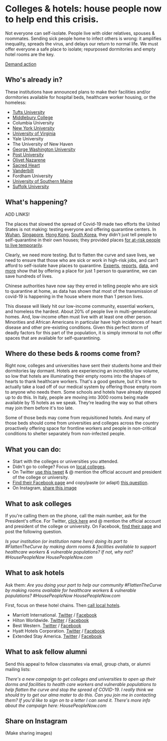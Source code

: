 # Colleges & hotels: house people now to help end this crisis.
Not everyone can self-isolate. People live with older relatives, spouses & roommates. Sending sick people home to infect others is wrong: it amplifies inequality, spreads the virus, and delays our return to normal life. We must offer everyone a safe place to isolate; repurposed dormitories and empty hotel rooms are the key. 

[Demand action](#what-you-can-do)

## Who's already in?

These institutions have announced plans to make their facilities and/or dormitories available for hospital beds, healthcare worker housing, or the homeless:

* [Tufts University](https://www.bostonglobe.com/2020/03/18/opinion/higher-educations-role-fighting-covid-19/)
* [Middlebury College](https://www.chronicle.com/article/If-Coronavirus-Patients/248288)
* Columbia University
* [New York University](https://www.chronicle.com/article/If-Coronavirus-Patients/248288)
* [University of Virginia](https://www.dailyprogress.com/news/uva/uva-to-use-residence-halls-for-health-care-workers/article_6f2b9079-ea3d-5d29-ac74-1566cef1e3b1.html)
* Yale University
* The University of New Haven
* [George Washington University](https://www.nbcnews.com/health/health-news/live-blog/2020-04-01-coronavirus-news-n1173686/ncrd1174541#blogHeader)
* [Post University](https://www.rep-am.com/local/localnews/2020/04/02/post-university-offers-dorms-to-help-first-responders-medical-personnel/?utm_source=RA%20News%20Feed&utm_medium=facebook&utm_campaign=republican%20america)
* [Olivet Nazarene](https://www.daily-journal.com/news/coronavirus/onu-offers-dorms-for-emergency-workers-to-self-quarantine/article_7c8b8556-751a-11ea-b58b-13b1989657b2.html#utm_campaign=blox&utm_source=twitter&utm_medium=social)
* [Sacred Heart](https://www.wtnh.com/news/connecticut/fairfield/sacred-heart-university-offering-empty-dorms-to-first-responders-facing-coronavirus/)
* [Vanderbilt](https://www.wkrn.com/community/health/coronavirus/vanderbilt-university-opens-dorms-to-house-hospital-workers/)
* Fordham University
* [University of Southern Maine](https://www.pressherald.com/2020/03/27/usms-sullivan-gym-to-be-converted-to-homeless-shelter-by-next-week/#)
* [Suffolk University](https://www.bostonmagazine.com/news/2020/03/30/suffolk-university-dph-commissioner-supplies-shortage/)

## What's happening?

ADD LINKS!

The places that slowed the spread of Covid-19 made two efforts the United States is not making: testing everyone and offering quarantine centers. In [Wuhan](https://drive.google.com/file/d/1X0y5YUFak2xVamIVPTDaBhE76q2MAwRr/view), [Singapore](https://www.straitstimes.com/singapore/health/quarantine-places-including-chalets-being-prepared-as-singapore-fights-spread-of), [Hong Kong](https://www.chp.gov.hk/files/pdf/quarantine_centre_en.pdf), [South Korea](https://www.nytimes.com/2020/03/23/world/asia/coronavirus-south-korea-flatten-curve.html%20https://www.nytimes.com/2020/03/22/health/coronavirus-restrictions-us.html), they didn’t just tell people to self-quarantine in their own houses; they provided places [for at-risk people to live temporarily](https://www.bloomberg.com/news/articles/2020-03-30/italy-home-quarantine-repeats-mistake-made-in-china-doctors-say).                 

Clearly, we need more testing. But to flatten the curve and save lives, we need to ensure that those who are sick or work in high-risk jobs, and can't afford to self-isolate have places to quarantine. [Experts](https://catalyst.nejm.org/doi/full/10.1056/CAT.20.0080), [reports](https://www.aei.org/research-products/report/national-coronavirus-response-a-road-map-to-reopening/), [data](https://www.medrxiv.org/content/10.1101/2020.03.03.20030593v1), and [more](https://www.thelancet.com/journals/laninf/article/PIIS1473-3099(20)30162-6/fulltext#seccestitle80) show that by offering a place for just 1 person to quarantine, we can save hundreds of lives. 

Chinese authorities have now say they erred in telling people who are sick to quarantine at home, as data has shown that most of the transmission of covid-19 is happening in the house where more than 1 person lives. 

This disease will likely hit our low-income community, essential workers, and homeless the hardest. About 20% of people live in multi-generational homes. And, low-income often must live with at least one other person. Minorities and African Americans in particular have high incidences of heart disease and other pre-existing conditions. Given this perfect storm of deadly factors for this part of the population, it is simply immoral to not offer spaces that are available for self-quarantining.


## Where do these beds & rooms come from?

Right now, colleges and universities have sent their students home and their dormitories lay dormant. Hotels are experiencing an incredibly low volume, so low that hotels are illuminating their empty rooms into the shapes of hearts to thank healthcare workers. That's a good gesture, but it's time to actually take a load off of our medical system by offering those empty room to anyone who needs them. 
Some schools and hotels have already stepped up to do this. In Italy, people are moving into 3000 rooms being made available by 15 hotels as we speak. They're leading the way so that others may join them before it's too late. 

Some of those beds may come from requisitioned hotels. And many of those beds should come from universities and colleges across the country proactively offering space for frontline workers and people in non-critical conditions to shelter separately from non-infected people.


## What you can do:

* Start with the colleges or universities you attended. 
* Didn't go to college? Focus on [local colleges](https://www.google.com/maps/search/colleges+near+me/).
* On Twitter [use this tweet](https://twitter.com/intent/tweet?url=HousePeopleNow.com&text=Is%20your%20institution%20doing%20its%20part%20to%20%23FlattenTheCurve%20by%20making%20dorm%20rooms%20%26%20facilities%20available%20to%20support%20healthcare%20workers%20%26%20vulnerable%20populations%3F%20If%20not%2C%20why%20not%3F%20%23HousePeopleNow) & @ mention the official account and president of the college or university.
* [Find their Facebook page](https://www.facebook.com/search/pages/?q=college) and copy/paste (or adapt) [this question](#what-to-ask-colleges).
* On Instagram, [share this image](#share-on-instagram)


## What to ask colleges

If you're calling them on the phone, call the main number, ask for the President's office. For Twitter, [click here](https://twitter.com/intent/tweet?url=HousePeopleNow.com&text=Is%20your%20institution%20doing%20its%20part%20to%20%23FlattenTheCurve%20by%20making%20dorm%20rooms%20%26%20facilities%20available%20to%20support%20healthcare%20workers%20%26%20vulnerable%20populations%3F%20If%20not%2C%20why%20not%3F%20%23HousePeopleNow) and @ mention the official account and president of the college or university. On Facebook, [find their page](https://www.facebook.com/search/pages/?q=college) and post the following question.

*Is your institution (or institution name here) doing its part to #FlattenTheCurve by making dorm rooms & facilities available to support healthcare workers & vulnerable populations? If not, why not? #HousePeopleNow HousePeopleNow.com*

 
## What to ask hotels

Ask them: *Are you doing your part to help our community #FlattenTheCurve by making rooms available for healthcare workers & vulnerable populations? #HousePeopleNow HousePeopleNow.com*

First, focus on these hotel chains. Then [call local hotels](https://www.google.com/maps/search/hotels+near+me).

* Marriott International. [Twitter](https://twitter.com/intent/tweet?url=HousePeopleNow.com&text=Is%20%40MarriottIntl%20doing%20its%20part%20to%20help%20our%20community%20%23FlattenTheCurve%20by%20making%20rooms%20available%20for%20healthcare%20workers%20%26%20vulnerable%20populations%3F%20%23HousePeopleNow) / [Facebook](https://www.facebook.com/marriottinternational/)
* Hilton Worldwide. [Twitter](https://twitter.com/intent/tweet?url=HousePeopleNow.com&text=Is%20%40HiltonHotels%20doing%20its%20part%20to%20help%20our%20community%20%23FlattenTheCurve%20by%20making%20rooms%20available%20for%20healthcare%20workers%20%26%20vulnerable%20populations%3F%20%23HousePeopleNow) / [Facebook](https://www.facebook.com/hiltonnewsroom)
* Best Western. [Twitter](https://twitter.com/intent/tweet?url=HousePeopleNow.com&text=Is%20%40BestWestern%20doing%20its%20part%20to%20help%20our%20community%20%23FlattenTheCurve%20by%20making%20rooms%20available%20for%20healthcare%20workers%20%26%20vulnerable%20populations%3F%20%23HousePeopleNow) / [Facebook](https://www.facebook.com/BestWestern)
* Hyatt Hotels Corporation. [Twitter](https://twitter.com/intent/tweet?url=HousePeopleNow.com&text=Is%20%40Hyatt%20doing%20its%20part%20to%20help%20our%20community%20%23FlattenTheCurve%20by%20making%20rooms%20available%20for%20healthcare%20workers%20%26%20vulnerable%20populations%3F%20%23HousePeopleNow) / [Facebook](https://www.facebook.com/hyatt/)
* Extended Stay America. [Twitter](https://twitter.com/intent/tweet?url=HousePeopleNow.com&text=Is%20%40ExtendedStay%20doing%20its%20part%20to%20help%20our%20community%20%23FlattenTheCurve%20by%20making%20rooms%20available%20for%20healthcare%20workers%20%26%20vulnerable%20populations%3F%20%23HousePeopleNow) / [Facebook](https://www.facebook.com/ExtendedStayAmerica)

## What to ask fellow alumni

Send this appeal to fellow classmates via email, group chats, or alumni mailing lists:

*There's a new campaign to get colleges and universities to open up their dorms and facilities to health care workers and vulnerable populations to help flatten the curve and stop the spread of COVID-19. I really think we should try to get our alma mater to do this. Can you join me in contacting them? If you'd like to sign on to a letter I can send it. There's more info about the campaign here: HousePeopleNow.com* 

## Share on Instagram

(Make sharing images) 



